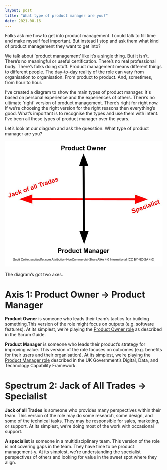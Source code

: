 ```yaml
---
layout: post
title: "What type of product manager are you?"
date: 2021-08-16
---
```


Folks ask me how to get into product management. I could talk to fill time and make myself feel important. But instead I stop and ask them what kind of product management they want to get into?

We talk about ‘product management’ like it’s a single thing. But it isn’t. There’s no meaningful or useful certification. There’s no real professional body. There’s folks doing stuff. Product management means different things to different people. The day-to-day reality of the role can vary from organisation to organisation. From product to product. And, sometimes, from hour to hour. 

I’ve created a diagram to show the main types of product manager. It's based on personal experience and the experiences of others. There’s no ultimate ‘right’ version of product management. There’s right for right now. If we’re choosing the right version for the right reasons then everything’s good. What’s important is to recognise the types and use them with intent. I’ve been all these types of product manager over the years.

Let’s look at our diagram and ask the quesstion: What type of product manager are you?

![Type of Product Manager Quadrant Diagram by Scott Colfer](/assets/product_quadrant.jpg)

The diagram’s got two axes. 

# Axis 1: Product Owner → Product Manager

**Product Owner** is someone who leads their team’s tactics for building something.This version of the role might focus on outputs (e.g. software features). At its simplest, we’re playing the [Product Owner role](https://scrumguides.org/scrum-guide.html#product-owner) as described in the Scrum Guide.

**Product Manager** is someone who leads their product’s strategy for improving value. This version of the role focuses on outcomes (e.g. benefits for their users and their organisation). At its simplest, we’re playing the [Product Manager role](https://www.gov.uk/guidance/product-manager) described in the UK Government’s Digital, Data, and Technology Capability Framework.

# Spectrum 2: Jack of All Trades → Specialist

**Jack of all Trades** is someone who provides many perspectives within their team. This version of the role may do some research, some design, and some of the technical tasks. They may be responsible for sales, marketing, or support. At its simplest, we’re doing most of the work with occasional support.

**A specialist** is someone in a multidisciplinary team. This version of the role is not covering gaps in the team. They have time to be product management-y. At its simplest, we’re understanding the specialist perspectives of others and looking for value in the sweet spot where they align.

